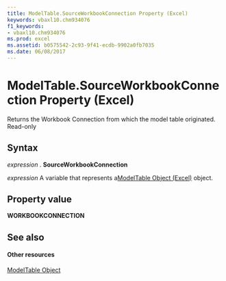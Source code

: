 ```yaml
---
title: ModelTable.SourceWorkbookConnection Property (Excel)
keywords: vbaxl10.chm934076
f1_keywords:
- vbaxl10.chm934076
ms.prod: excel
ms.assetid: b0575542-2c93-9f41-ecdb-9902a0fb7035
ms.date: 06/08/2017
---
```



# ModelTable.SourceWorkbookConnection Property (Excel)

Returns the Workbook Connection from which the model table originated. Read-only 


## Syntax

 _expression_ . **SourceWorkbookConnection**

 _expression_ A variable that represents a[ModelTable Object (Excel)](Excel.modeltable.md) object.


## Property value

 **WORKBOOKCONNECTION**


## See also


#### Other resources



[ModelTable Object](Excel.modeltable.md)

